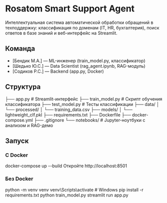 # Rosatom Smart Support Agent

Интеллектуальная система автоматической обработки обращений в техподдержку: классификация по доменам (IT, HR, бухгалтерия), поиск ответов в базе знаний и веб-интерфейс на Streamlit.
## Команда
- [Бендик М.А.] — ML-инженер (train_model.py, классификатор)
- [Шедько Ю.С.] — Data Scientist (rag_agent.ipynb, RAG-модуль)
- [Содиков Р.С.] — Backend (app.py, Docker)
## Структура
├── app.py # Streamlit-интерфейс
├── train_model.py # Скрипт обучения классификатора
├── test_model.py # Тесты классификации
├── data/
│ └── processed/
│ └── training_data.csv
├── models/
│ └── lightweight_clf.pkl
├── requirements.txt
├── Dockerfile
├── docker-compose.yml
├── .gitignore
└── notebooks/ # Jupyter-ноутбуки с анализом и RAG-демо
## Запуск

### С Docker
docker-compose up --build
Откройте http://localhost:8501

### Без Docker
python -m venv venv
venv\Scripts\activate # Windows
pip install -r requirements.txt
python train_model.py
streamlit run app.py
